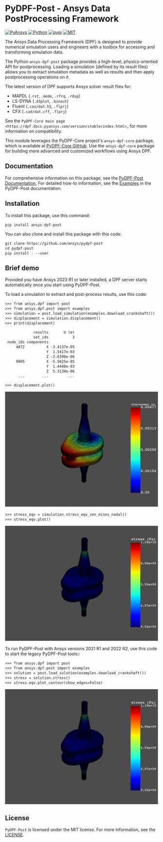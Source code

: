 # PyDPF-Post - Ansys Data PostProcessing Framework
[![PyAnsys](https://img.shields.io/badge/Py-Ansys-ffc107.svg?logo=data:image/png;base64,iVBORw0KGgoAAAANSUhEUgAAABAAAAAQCAIAAACQkWg2AAABDklEQVQ4jWNgoDfg5mD8vE7q/3bpVyskbW0sMRUwofHD7Dh5OBkZGBgW7/3W2tZpa2tLQEOyOzeEsfumlK2tbVpaGj4N6jIs1lpsDAwMJ278sveMY2BgCA0NFRISwqkhyQ1q/Nyd3zg4OBgYGNjZ2ePi4rB5loGBhZnhxTLJ/9ulv26Q4uVk1NXV/f///////69du4Zdg78lx//t0v+3S88rFISInD59GqIH2esIJ8G9O2/XVwhjzpw5EAam1xkkBJn/bJX+v1365hxxuCAfH9+3b9/+////48cPuNehNsS7cDEzMTAwMMzb+Q2u4dOnT2vWrMHu9ZtzxP9vl/69RVpCkBlZ3N7enoDXBwEAAA+YYitOilMVAAAAAElFTkSuQmCC)](https://docs.pyansys.com/)
[![Python](https://img.shields.io/pypi/pyversions/ansys-dpf-post?logo=pypi)](https://pypi.org/project/ansys-dpf-post/)
[![pypi](https://badge.fury.io/py/ansys-dpf-post.svg?logo=python&logoColor=white)](https://pypi.org/project/ansys-dpf-post)
[![MIT](https://img.shields.io/badge/License-MIT-yellow.svg)](https://opensource.org/licenses/MIT)

The Ansys Data Processing Framework (DPF) is designed to provide numerical
simulation users and engineers with a toolbox for accessing and
transforming simulation data.

The Python `ansys-dpf-post` package provides a high-level, physics-oriented API for postprocessing.
Loading a simulation (defined by its result files) allows you to extract simulation metadata as well
as results and then apply postprocessing operations on it.

The latest version of DPF supports Ansys solver result files for:

  - MAPDL (`.rst`, `.mode`, `.rfrq`, `.rdsp`)
  - LS-DYNA (`.d3plot`, `.binout`)
  - Fluent (`.cas/dat.h5`, `.flprj`)
  - CFX (`.cad/dat.cff`, `.flprj`)

See the `PyDPF-Core main page <https://dpf.docs.pyansys.com/version/stable/index.html>`_
for more information on compatibility.

This module leverages the PyDPF-Core project's ``ansys-dpf-core`` package, which is
available at [PyDPF-Core GitHub](https://github.com/ansys/pydpf-core).
Use the ``ansys-dpf-core`` package for building more advanced and customized workflows
using Ansys DPF.

## Documentation

For comprehensive information on this package, see the [PyDPF-Post Documentation](https://post.docs.pyansys.com),
For detailed how-to information, see the [Examples](https://post.docs.pyansys.com/version/stable/examples/index.html)
in the PyDPF-Post documentation.

## Installation

To install this package, use this command:

```
pip install ansys-dpf-post
```

You can also clone and install this package with this code:

```
git clone https://github.com/ansys/pydpf-post
cd pydpf-post
pip install . --user
```

## Brief demo

Provided you have Ansys 2023 R1 or later installed, a DPF server starts
automatically once you start using PyDPF-Post.

To load a simulation to extract and post-process results, use this code:

```pycon
>>> from ansys.dpf import post
>>> from ansys.dpf.post import examples
>>> simulation = post.load_simulation(examples.download_crankshaft())
>>> displacement = simulation.displacement()
>>> print(displacement)
```
```pycon
             results       U (m)
             set_ids           3
 node_ids components            
     4872          X -3.4137e-05
                   Y  1.5417e-03
                   Z -2.6398e-06
     9005          X -5.5625e-05
                   Y  1.4448e-03
                   Z  5.3134e-06
      ...        ...         ...
```
```pycon
>>> displacement.plot()
```
![Example Displacement plot Crankshaft](https://github.com/ansys/pydpf-post/raw/master/docs/source/images/crankshaft_disp.png)
```pycon
>>> stress_eqv = simulation.stress_eqv_von_mises_nodal()
>>> stress_eqv.plot()
```
![Example Stress plot Crankshaft](https://github.com/ansys/pydpf-post/raw/master/docs/source/images/crankshaft_stress.png)

To run PyDPF-Post with Ansys versions 2021 R1 and 2022 R2, use this code to
start the legacy PyDPF-Post tools::

```pycon
>>> from ansys.dpf import post
>>> from ansys.dpf.post import examples
>>> solution = post.load_solution(examples.download_crankshaft())
>>> stress = solution.stress()
>>> stress.eqv.plot_contour(show_edges=False)
```
![Example Stress plot Crankshaft](https://github.com/ansys/pydpf-post/raw/master/docs/source/images/crankshaft_stress.png)

## License

``PyDPF-Post`` is licensed under the MIT license. For more information, see the
[LICENSE](https://github.com/ansys/pydpf-post/raw/master/LICENSE).
